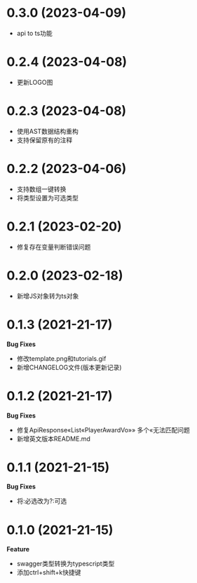 # 0.3.0 (2023-04-09)
- api to ts功能
# 0.2.4 (2023-04-08)
- 更新LOGO图
# 0.2.3 (2023-04-08)
- 使用AST数据结构重构
- 支持保留原有的注释

# 0.2.2 (2023-04-06)
- 支持数组一键转换
- 将类型设置为可选类型

# 0.2.1 (2023-02-20)
- 修复存在变量判断错误问题

# 0.2.0 (2023-02-18)
- 新增JS对象转为ts对象

# 0.1.3 (2021-21-17)
**Bug Fixes**
- 修改template.png和tutorials.gif
- 新增CHANGELOG文件(版本更新记录)

# 0.1.2 (2021-21-17)
**Bug Fixes**
- 修复ApiResponse«List«PlayerAwardVo»» 多个«无法匹配问题
- 新增英文版本README.md

# 0.1.1  (2021-21-15)
**Bug Fixes**
- 将:必选改为?:可选

# 0.1.0 (2021-21-15)

**Feature**
- swagger类型转换为typescript类型
- 添加ctrl+shift+k快捷键